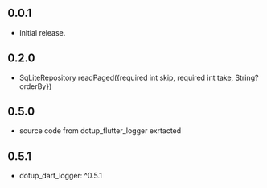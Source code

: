 ## 0.0.1

* Initial release.

## 0.2.0

* SqLiteRepository readPaged({required int skip, required int take, String? orderBy})

## 0.5.0

* source code from dotup_flutter_logger exrtacted

## 0.5.1

* dotup_dart_logger: ^0.5.1
